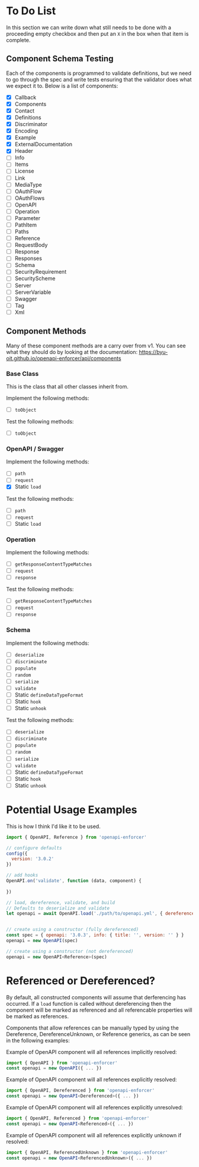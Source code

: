 
# To Do List

In this section we can write down what still needs to be done with a proceeding empty checkbox and then put
an `X` in the box when that item is complete.

## Component Schema Testing

Each of the components is programmed to validate definitions, but we need to go through the spec
and write tests ensuring that the validator does what we expect it to. Below is a list of components:

- [X] Callback
- [X] Components
- [X] Contact
- [X] Definitions
- [X] Discriminator
- [X] Encoding
- [X] Example
- [x] ExternalDocumentation
- [x] Header
- [ ] Info
- [ ] Items
- [ ] License
- [ ] Link
- [ ] MediaType
- [ ] OAuthFlow
- [ ] OAuthFlows
- [ ] OpenAPI
- [ ] Operation
- [ ] Parameter
- [ ] PathItem
- [ ] Paths
- [ ] Reference
- [ ] RequestBody
- [ ] Response
- [ ] Responses
- [ ] Schema
- [ ] SecurityRequirement
- [ ] SecurityScheme
- [ ] Server
- [ ] ServerVariable
- [ ] Swagger
- [ ] Tag
- [ ] Xml

## Component Methods

Many of these component methods are a carry over from v1. You can see what they
should do by looking at the documentation: https://byu-oit.github.io/openapi-enforcer/api/components

### Base Class

This is the class that all other classes inherit from.

Implement the following methods:

- [ ] `toObject`

Test the following methods:

- [ ] `toObject`

### OpenAPI / Swagger

Implement the following methods:

- [ ] `path`
- [ ] `request`
- [X] Static `load`

Test the following methods:

- [ ] `path`
- [ ] `request`
- [ ] Static `load`

### Operation

Implement the following methods:

- [ ] `getResponseContentTypeMatches`
- [ ] `request`
- [ ] `response`

Test the following methods:

- [ ] `getResponseContentTypeMatches`
- [ ] `request`
- [ ] `response`

### Schema

Implement the following methods:

- [ ] `deserialize`
- [ ] `discriminate`
- [ ] `populate`
- [ ] `random`
- [ ] `serialize`
- [ ] `validate`
- [ ] Static `defineDataTypeFormat`
- [ ] Static `hook`
- [ ] Static `unhook`

Test the following methods:

- [ ] `deserialize`
- [ ] `discriminate`
- [ ] `populate`
- [ ] `random`
- [ ] `serialize`
- [ ] `validate`
- [ ] Static `defineDataTypeFormat`
- [ ] Static `hook`
- [ ] Static `unhook`

# Potential Usage Examples

This is how I think I'd like it to be used.

```js
import { OpenAPI, Reference } from 'openapi-enforcer'

// configure defaults
config({
  version: '3.0.2'
})

// add hooks
OpenAPI.on('validate', function (data, component) {
  
})

// load, dereference, validate, and build
// Defaults to deserialize and validate
let openapi = await OpenAPI.load('./path/to/openapi.yml', { dereference: true, validate: true })


// create using a constructor (fully dereferenced)
const spec = { openapi: '3.0.3', info: { title: '', version: '' } }
openapi = new OpenAPI(spec)

// create using a constructor (not dereferenced)
openapi = new OpenAPI<Reference>(spec)
```

# Referenced or Dereferenced?

By default, all constructed components will assume that derferencing has
occurred. If a `load` function is called without dereferencing then the
component will be marked as referenced and all referencable properties
will be marked as references.

Components that allow references can be manually typed by using the Dereference,
DereferenceUnknown, or Reference generics, as can be seen in the following examples:

Example of OpenAPI component will all references implicitly resolved:

```ts
import { OpenAPI } from 'openapi-enforcer'
const openapi = new OpenAPI({ ... })
```

Example of OpenAPI component will all references explicitly resolved:

```ts
import { OpenAPI, Dereferenced } from 'openapi-enforcer'
const openapi = new OpenAPI<Dereferenced>({ ... })
```

Example of OpenAPI component will all references explicitly unresolved:

```ts
import { OpenAPI, Referenced } from 'openapi-enforcer'
const openapi = new OpenAPI<Referenced>({ ... })
```

Example of OpenAPI component will all references explicitly unknown if resolved:

```ts
import { OpenAPI, ReferencedUnknown } from 'openapi-enforcer'
const openapi = new OpenAPI<ReferencedUnknown>({ ... })
```
